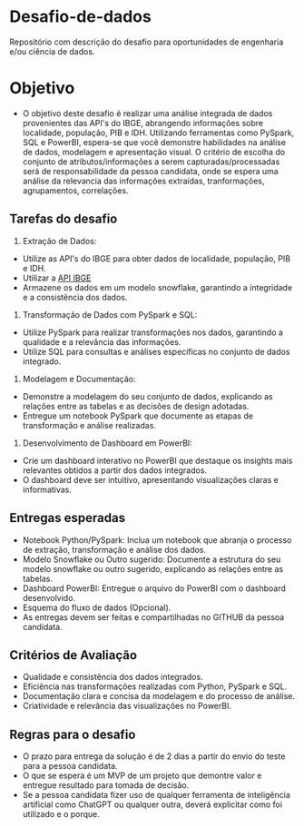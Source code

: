 # Desafio-de-dados
Repositório com descrição do desafio para oportunidades de engenharia e/ou ciência de dados.

# Objetivo

* O objetivo deste desafio é realizar uma análise integrada de dados provenientes das API's do IBGE, abrangendo informações sobre localidade, população, PIB e IDH. Utilizando ferramentas como PySpark, SQL e PowerBI, espera-se que você demonstre habilidades na análise de dados, modelagem e apresentação visual. O critério de escolha do conjunto de atributos/informações a serem capturadas/processadas será de responsabilidade da pessoa candidata, onde se espera uma análise da relevancia das informações extraídas, tranformações, agrupamentos, correlações.

## Tarefas do desafio

1. Extração de Dados:

  - Utilize as API's do IBGE para obter dados de localidade, população, PIB e IDH.
  - Utilizar a [API IBGE](https://servicodados.ibge.gov.br/api/docs/)
  - Armazene os dados em um modelo snowflake, garantindo a integridade e a consistência dos dados.

1. Transformação de Dados com PySpark e SQL:

  - Utilize PySpark para realizar transformações nos dados, garantindo a qualidade e a relevância das informações.
  - Utilize SQL para consultas e análises específicas no conjunto de dados integrado.

1. Modelagem e Documentação:

  - Demonstre a modelagem do seu conjunto de dados, explicando as relações entre as tabelas e as decisões de design adotadas.
  - Entregue um notebook PySpark que documente as etapas de transformação e análise realizadas.

1. Desenvolvimento de Dashboard em PowerBI:

  - Crie um dashboard interativo no PowerBI que destaque os insights mais relevantes obtidos a partir dos dados integrados.
  - O dashboard deve ser intuitivo, apresentando visualizações claras e informativas.

## Entregas esperadas

* Notebook Python/PySpark: Inclua um notebook que abranja o processo de extração, transformação e análise dos dados.
* Modelo Snowflake ou Outro sugerido: Documente a estrutura do seu modelo snowflake ou outro sugerido, explicando as relações entre as tabelas.
* Dashboard PowerBI: Entregue o arquivo do PowerBI com o dashboard desenvolvido.
* Esquema do fluxo de dados (Opcional).
* As entregas devem ser feitas e compartilhadas no GITHUB da pessoa candidata.

## Critérios de Avaliação
* Qualidade e consistência dos dados integrados.
* Eficiência nas transformações realizadas com Python, PySpark e SQL.
* Documentação clara e concisa da modelagem e do processo de análise.
* Criatividade e relevância das visualizações no PowerBI.


## Regras para o desafio
* O prazo para entrega da solução é de 2 dias a partir do envio do teste para a pessoa candidata.
* O que se espera é um MVP de um projeto que demontre valor e entregue resultado para tomada de decisão.
* Se a pessoa candidata fizer uso de qualquer ferramenta de inteligência artificial como ChatGPT ou qualquer outra, deverá explicitar como foi utilizado e o porque.

